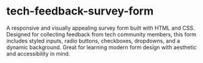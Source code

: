 # tech-feedback-survey-form
A responsive and visually appealing survey form built with HTML and CSS. Designed for collecting feedback from tech community members, this form includes styled inputs, radio buttons, checkboxes, dropdowns, and a dynamic background. Great for learning modern form design with aesthetic and accessibility in mind.
